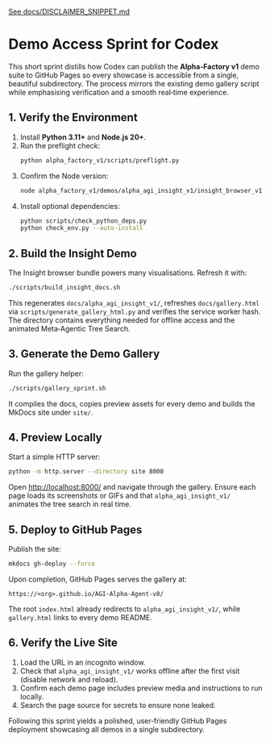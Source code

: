 [See docs/DISCLAIMER_SNIPPET.md](../docs/DISCLAIMER_SNIPPET.md)

# Demo Access Sprint for Codex

This short sprint distills how Codex can publish the **Alpha‑Factory v1** demo suite to GitHub Pages so every showcase is accessible from a single, beautiful subdirectory. The process mirrors the existing demo gallery script while emphasising verification and a smooth real‑time experience.

## 1. Verify the Environment

1. Install **Python 3.11+** and **Node.js 20+**.
2. Run the preflight check:
   ```bash
   python alpha_factory_v1/scripts/preflight.py
   ```
3. Confirm the Node version:
   ```bash
   node alpha_factory_v1/demos/alpha_agi_insight_v1/insight_browser_v1/build/version_check.js
   ```
4. Install optional dependencies:
   ```bash
   python scripts/check_python_deps.py
   python check_env.py --auto-install
   ```

## 2. Build the Insight Demo

The Insight browser bundle powers many visualisations. Refresh it with:
```bash
./scripts/build_insight_docs.sh
```
This regenerates `docs/alpha_agi_insight_v1/`, refreshes `docs/gallery.html` via
`scripts/generate_gallery_html.py` and verifies the service worker hash. The
directory contains everything needed for offline access and the animated
Meta‑Agentic Tree Search.

## 3. Generate the Demo Gallery

Run the gallery helper:
```bash
./scripts/gallery_sprint.sh
```
It compiles the docs, copies preview assets for every demo and builds the MkDocs site under `site/`.

## 4. Preview Locally

Start a simple HTTP server:
```bash
python -m http.server --directory site 8000
```
Open <http://localhost:8000/> and navigate through the gallery. Ensure each page loads its screenshots or GIFs and that `alpha_agi_insight_v1/` animates the tree search in real time.

## 5. Deploy to GitHub Pages

Publish the site:
```bash
mkdocs gh-deploy --force
```
Upon completion, GitHub Pages serves the gallery at:
```
https://<org>.github.io/AGI-Alpha-Agent-v0/
```
The root `index.html` already redirects to `alpha_agi_insight_v1/`, while `gallery.html` links to every demo README.

## 6. Verify the Live Site

1. Load the URL in an incognito window.
2. Check that `alpha_agi_insight_v1/` works offline after the first visit (disable network and reload).
3. Confirm each demo page includes preview media and instructions to run locally.
4. Search the page source for secrets to ensure none leaked.

Following this sprint yields a polished, user‑friendly GitHub Pages deployment showcasing all demos in a single subdirectory.
